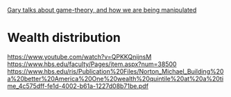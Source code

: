 [Gary talks about game-theory, and how we are being manipulated](https://www.youtube.com/watch?v=HezHJKZ47Ck)

# Wealth distribution
https://www.youtube.com/watch?v=QPKKQnijnsM
https://www.hbs.edu/faculty/Pages/item.aspx?num=38500
https://www.hbs.edu/ris/Publication%20Files/Norton_Michael_Building%20a%20better%20America%20One%20wealth%20quintile%20at%20a%20time_4c575dff-fe1d-4002-b61a-1227d08b71be.pdf
